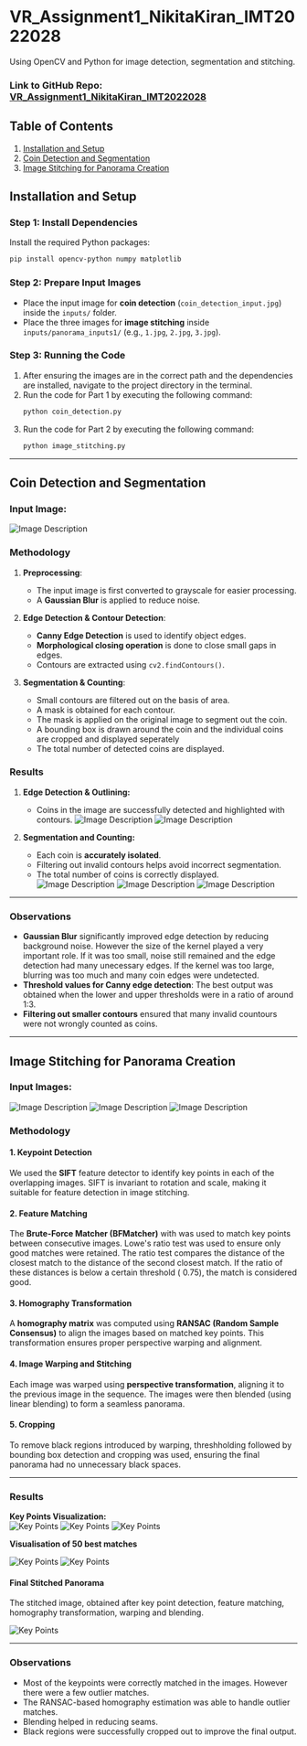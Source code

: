 # VR_Assignment1_NikitaKiran_IMT2022028


Using OpenCV and Python for image detection, segmentation and stitching.

### Link to GitHub Repo: [VR_Assignment1_NikitaKiran_IMT2022028](https://github.com/NikitaKiran/VR_Assignment1_NikitaKiran_IMT2022028.git)

## Table of Contents
1. [Installation and Setup](#installation-and-setup)
2. [Coin Detection and Segmentation](#coin-detection-and-segmentation)
3. [Image Stitching for Panorama Creation](#image-stitching-for-panorama-creation)


## Installation and Setup

### Step 1: Install Dependencies  
Install the required Python packages:

```bash
pip install opencv-python numpy matplotlib
```

### Step 2: Prepare Input Images  
- Place the input image for **coin detection** (`coin_detection_input.jpg`) inside the `inputs/` folder.
- Place the three images for **image stitching** inside `inputs/panorama_inputs1/` (e.g., `1.jpg`, `2.jpg`, `3.jpg`).

### Step 3: Running the Code
1. After ensuring the images are in the correct path and the dependencies are installed, navigate to the project directory in the terminal.
2. Run the code for Part 1 by executing the following command:
   ```bash
   python coin_detection.py
4. Run the code for Part 2 by executing the following command:
   ```bash
   python image_stitching.py

---

## Coin Detection and Segmentation


### Input Image:

![Image Description](inputs/coin_detection_input.jpg)

### Methodology

1. **Preprocessing**:
   - The input image is first converted to grayscale for easier processing.
   - A **Gaussian Blur** is applied to reduce noise.

2. **Edge Detection & Contour Detection**:
   - **Canny Edge Detection** is used to identify object edges.
   - **Morphological closing operation** is done to close small gaps in edges.
   - Contours are extracted using `cv2.findContours()`.

3. **Segmentation & Counting**:
    - Small contours are filtered out on the basis of area.
    - A mask is obtained for each contour. 
    - The mask is applied on the original image to segment out the coin.
    - A bounding box is drawn around the coin and the individual coins are cropped and displayed seperately
    - The total number of detected coins are displayed.


### Results

1. **Edge Detection & Outlining:**  
   - Coins in the image are successfully detected and highlighted with contours.
     ![Image Description](coin_detection_outputs/coin-detection-canny.jpg)
     ![Image Description](coin_detection_outputs/coin-detection-contours.jpg)

   
2. **Segmentation and Counting:**  
   - Each coin is **accurately isolated**.
   - Filtering out invalid contours helps avoid incorrect segmentation.
   - The total number of coins is correctly displayed.
     ![Image Description](coin_detection_outputs/segmented_coins.jpg)
     ![Image Description](coin_detection_outputs/individual_coins.jpg)
     ![Image Description](coin_detection_outputs/FinalOutput.png)

---

### Observations

- **Gaussian Blur** significantly improved edge detection by reducing background noise. However the size of the kernel played a very important role. If it was too small, noise still remained and the edge detection had many unecessary edges. If the kernel was too large, blurring was too much and many coin edges were undetected.
- **Threshold values for Canny edge detection**: The best output was obtained when the lower and upper thresholds were in a ratio of around 1:3.
- **Filtering out smaller contours** ensured that many invalid countours were not wrongly counted as coins.

---

## Image Stitching for Panorama Creation


### Input Images:

![Image Description](inputs/panorama_inputs2/1.jpg)
![Image Description](inputs/panorama_inputs2/2.jpg)
![Image Description](inputs/panorama_inputs2/3.jpg)

### Methodology  

#### 1. Keypoint Detection  
We used the **SIFT** feature detector to identify key points in each of the overlapping images. SIFT is invariant to rotation and scale, making it suitable for feature detection in image stitching.  

#### 2. Feature Matching  
The **Brute-Force Matcher (BFMatcher)** with was used to match key points between consecutive images. Lowe's ratio test was used to ensure only good matches were retained. The ratio test compares the distance of the closest match to the distance of the second closest match. If the ratio of these distances is below a certain threshold ( 0.75), the match is considered good.

#### 3. Homography Transformation  
A **homography matrix** was computed using **RANSAC (Random Sample Consensus)** to align the images based on matched key points. This transformation ensures proper perspective warping and alignment.  

#### 4. Image Warping and Stitching  
Each image was warped using **perspective transformation**, aligning it to the previous image in the sequence. The images were then blended (using linear blending) to form a seamless panorama.  

#### 5. Cropping  
To remove black regions introduced by warping, threshholding followed by bounding box detection and cropping was used, ensuring the final panorama had no unnecessary black spaces.  

---

### Results  


**Key Points Visualization:**  
![Key Points](panorama_outputs2/keypoints1.jpg) 
![Key Points](panorama_outputs2/keypoints2.jpg) 
![Key Points](panorama_outputs2/keypoints3.jpg)  

**Visualisation of 50 best matches**

![Key Points](panorama_outputs2/keypoint_matches_0_and_1.jpg) 
![Key Points](panorama_outputs2/keypoint_matches_1_and_2.jpg) 


#### Final Stitched Panorama  
The stitched image, obtained after key point detection, feature matching, homography transformation, warping and blending.  

![Key Points](panorama_outputs2/final-panorama.jpg) 

---

### Observations  

- Most of the keypoints were correctly matched in the images. However there were a few outlier matches. 
- The RANSAC-based homography estimation was able to handle outlier matches.
- Blending helped in reducing seams. 
- Black regions were successfully cropped out to improve the final output.  




